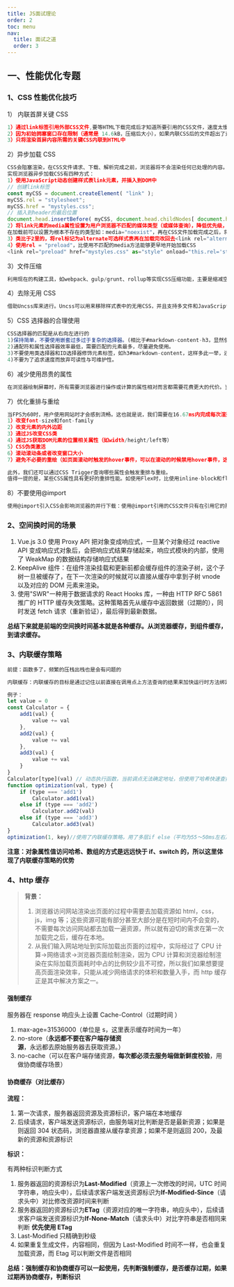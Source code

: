 ```yaml
---
title: JS面试理论
order: 2
toc: menu
nav:
  title: 面试之道
  order: 3
---
```


## 一、性能优化专题

### 1、CSS 性能优化技巧

1） 内联首屏关键 CSS

```js
1）通过link标签引用外部CSS文件,要等HTML下载完成后才知道所要引用的CSS文件，速度太慢；
2）因为初始拥塞窗口存在限制（通常是 14.6kB，压缩后大小），如果内联CSS后的文件超出了这一限制，系统就需要在服务器和浏览器之间进行更多次的往返，所以不能把所有的css都内联到html里
3）只将渲染首屏内容所需的关键CSS内联到HTML中
```

2）异步加载 CSS

```js
CSS会阻塞渲染，在CSS文件请求、下载、解析完成之前，浏览器将不会渲染任何已处理的内容。有时，这种阻塞是必须的，因为我们并不希望在所需的CSS加载之前，浏览器就开始渲染页面。那么将首屏关键CSS内联后，剩余的CSS内容的阻塞渲染就不是必需的了，可以使用外部CSS，并且异步加载。
实现浏览器异步加载CSS有四种方式：
1）使用JavaScript动态创建样式表link元素，并插入到DOM中
// 创建link标签
const myCSS = document.createElement( "link" );
myCSS.rel = "stylesheet";
myCSS.href = "mystyles.css";
// 插入到header的最后位置
document.head.insertBefore( myCSS, document.head.childNodes[ document.head.childNodes.length - 1 ].nextSibling );
2）将link元素的media属性设置为用户浏览器不匹配的媒体类型（或媒体查询），降低优先级，在不阻塞页面渲染的情况下再进行下载
在加载前可以设置为根本不存在的类型如：media="noexist"，再在CSS文件加载完成之后，将media的值设为screen或all，从而让浏览器开始解析CSS
3）类比于2里的，将rel标记为alternate可选样式表再在加载完改回去<link rel="alternate stylesheet" href="mystyles.css" onload="this.rel='stylesheet'">
4）使用rel = "preload"，比使用不匹配的media方法能够更早地开始加载CSS
<link rel="preload" href="mystyles.css" as="style" onload="this.rel='stylesheet'">//注意as是必填项，忽略as属性，或者错误的as属性会使preload等同于XHR请求，浏览器不知道加载的是什么内容，因此此类资源加载优先级会非常低
```

3）文件压缩

```js
利用现在的构建工具，如webpack、gulp/grunt、rollup等实现CSS压缩功能，主要是缩减空格，删除了不必要的分号
```

4）去除无用 CSS

```js
借助Uncss库来进行。Uncss可以用来移除样式表中的无用CSS，并且支持多文件和JavaScript注入的CSS
```

5）CSS 选择器的合理使用

```js
CSS选择器的匹配是从右向左进行的
1)保持简单，不要使用嵌套过多过于复杂的选择器。(相比于#markdown-content-h3，显然使用#markdown .content h3时，浏览器生成渲染树（render-tree）所要花费的时间更多。)
2)通配符和属性选择器效率最低，需要匹配的元素最多，尽量避免使用。
3)不要使用类选择器和ID选择器修饰元素标签，如h3#markdown-content，这样多此一举，还会降低效率。
4)不要为了追求速度而放弃可读性与可维护性。
```

6）减少使用昂贵的属性

```js
在浏览器绘制屏幕时，所有需要浏览器进行操作或计算的属性相对而言都需要花费更大的代价。当页面发生重绘时，它们会降低浏览器的渲染性能。所以在编写CSS时，我们应该尽量减少使用昂贵属性，如box-shadow/border-radius/filter/透明度/:nth-child等。
```

7）优化重排与重绘

```js
当FPS为60时，用户使用网站时才会感到流畅。这也就是说，我们需要在16.67ms内完成每次渲染相关的所有操作
1）改变font-size和font-family
2）改变元素的内外边距
3）通过JS改变CSS类
4）通过JS获取DOM元素的位置相关属性（如width/height/left等）
5）CSS伪类激活
6）滚动滚动条或者改变窗口大小
7）避免不必要的重绘（如页面滚动时触发的hover事件，可以在滚动的时候禁用hover事件，这样页面在滚动时会更加流畅）

此外，我们还可以通过CSS Trigger查询哪些属性会触发重排与重绘。
值得一提的是，某些CSS属性具有更好的重排性能。如使用Flex时，比使用inline-block和float时重排更快，所以在布局时可以优先考虑Flex。
```

8）不要使用@import

```js
使用@import引入CSS会影响浏览器的并行下载：使用@import引用的CSS文件只有在引用它的那个css文件被下载、解析之后，浏览器才会知道还有另外一个css需要下载，这时才去下载，然后下载后开始解析、构建render tree等一系列操作。这就导致浏览器无法并行下载所需的样式文件。
```

### 2、空间换时间的场景

1. Vue.js 3.0 使用 Proxy API 把对象变成响应式，一旦某个对象经过 reactive API 变成响应式对象后，会把响应式结果存储起来，响应式模块的内部，使用了 WeakMap 的数据结构存储响应式结果
2. KeepAlive 组件：在组件渲染挂载和更新前都会缓存组件的渲染子树，这个子树一旦被缓存了，在下一次渲染的时候就可以直接从缓存中拿到子树 vnode 以及对应的 DOM 元素来渲染。
3. 使用"SWR"一种用于数据请求的 React Hooks 库，一种由 HTTP RFC 5861 推广的 HTTP 缓存失效策略。这种策略首先从缓存中返回数据（过期的），同时发送 fetch 请求（重新验证），最后得到最新数据。

**总结下来就是前端的空间换时间基本就是各种缓存。从浏览器缓存，到组件缓存，到请求缓存。**

### 3、内联缓存策略

```js
前提：函数多了，频繁的压栈出栈也是会有问题的

内联缓存：内联缓存的目标是通过记住以前直接在调用点上方法查询的结果来加快运行时方法绑定的速度。内联缓存对动态类型语言尤为有用，其中大多数（如非全部）方法绑定发生在运行时，因此虚方法表通常无法使用。（我们可以理解为javascript每一次的栈执行遇到调用外部函数、对象时候都产生地址缓存记录，下回执行到这个位置时候直接从缓存中取出对应记录，省去重新查找这一过程从加快程序执行速度。）

例子：
let value = 0
const Calculator = {
    add1(val) {
        value += val
    },
    add2(val) {
        value += val
    },
    add3(val) {
        value += val
    }
}
Calculator[type](val) // 动态执行函数，当前调点无法确定地址，但使用了哈希快速查找（平均为80ms左右）
function optimization(val, type) {
    if (type === 'add1')
        Calculator.add1(val)
    else if (type === 'add2')
        Calculator.add2(val)
    else if (type === 'add3')
        Calculator.add3(val)
}
optimization(1, key)//使用了内联缓存策略，用了多层if else（平均为55～50ms左右）
```

**注意：对象属性值访问哈希、数组的方式是远远快于 if、switch 的，所以这里体现了内联缓存策略的优势**

### 4、http 缓存

> **背景：**
>
> 1. 浏览器访问网站渲染出页面的过程中需要去加载资源如 html，css，js，img 等；这些资源可能有部分甚至大部分是在短时间内不会变的，不需要每次访问网站都去加载一遍资源，所以就有迫切的需求在第一次加载完之后，缓存在本地。
> 2. 从我们输入网站地址到实际加载出页面的过程中，实际经过了 CPU 计算->网络请求->浏览器页面绘制渲染，因为 CPU 计算和浏览器绘制渲染在实际加载页面耗时中占的比例较少且不可控，所以我们如果想要提高页面渲染效率，只能从减少网络请求的体积和数量入手，而 http 缓存正是其中解决方案之一。

#### 强制缓存

服务器在 response 响应头上设置 Cache-Control（过期时间 ）

1. max-age=31536000（单位是 s，这里表示缓存时间为一年）
2. no-store（**永远都不要在客户端存储资源**，永远都去原始服务器去获取资源。）
3. no-cache（可以在客户端存储资源，**每次都必须去服务端做新鲜度校验**，用做协商缓存场景）

#### 协商缓存（对比缓存）

**流程：**

1. 第一次请求，服务器返回资源及资源标识，客户端在本地缓存
2. 后续请求，客户端发送资源标识，由服务端对比判断是否是最新资源；如果是则返回 304 状态码，浏览器直接从缓存拿资源；如果不是则返回 200，及最新的资源和资源标识

**标识：**

有两种标识判断方式

1. 服务器返回的资源标识为**Last-Modified**（资源上一次修改的时间，UTC 时间字符串，响应头中），后续请求客户端发送资源标识为**If-Modified-Since**（请求头中）对比修改资源时间来判断
2. 服务器返回的资源标识为**ETag**（资源对应的唯一字符串，响应头中），后续请求客户端发送资源标识为**If-None-Match**（请求头中）对比字符串是否相同来判断
   **优先使用 ETag**
3. Last-Modified 只精确到秒级
4. 如果重复生成文件，内容相同，但因为 Last-Modified 时间不一样，也会重复加载资源，而 Etag 可以判断文件是否相同

**总结：强制缓存和协商缓存可以一起使用，先判断强制缓存，是否缓存过期，如果过期再协商缓存，判断标识**
